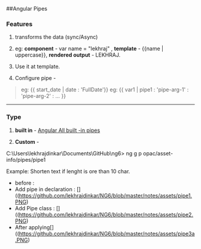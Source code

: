 ##Angular Pipes
### Features
1. transforms the data (sync/Async)
2. eg: **component** - var name = "lekhraj" , **template** - {{name | uppercase}}, **rendered output** - LEKHRAJ.
3. Use it at template.  

4. Configure pipe - 
> eg: {{ start_date | date : 'FullDate'}}
> eg: {{ var1 | pipe1 : 'pipe-arg-1' : 'pipe-arg-2' : ... }}

***

### Type
1. **built in** - 
[Angular All built -in pipes](https://angular.io/api?query=pipe)

2. **Custom** - 

C:\Users\lekhrajdinkar\Documents\GitHub\ng6> ng g p opac/asset-info/pipes/pipe1

Example: Shorten text if lenght is  ore than 10 char.
- before : [](https://github.com/lekhrajdinkar/NG6/blob/master/notes/assets/pipe3b.PNG)
- Add pipe in declaration : []((https://github.com/lekhrajdinkar/NG6/blob/master/notes/assets/pipe1.PNG)
- Add Pipe class : []((https://github.com/lekhrajdinkar/NG6/blob/master/notes/assets/pipe2.PNG)
- After applying[]((https://github.com/lekhrajdinkar/NG6/blob/master/notes/assets/pipe3a.PNG)

